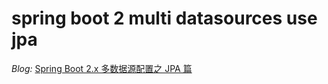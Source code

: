 # spring boot 2 multi datasources use jpa

*Blog:* [Spring Boot 2.x 多数据源配置之 JPA 篇](https://www.cnblogs.com/victorbu/p/10952373.html)

